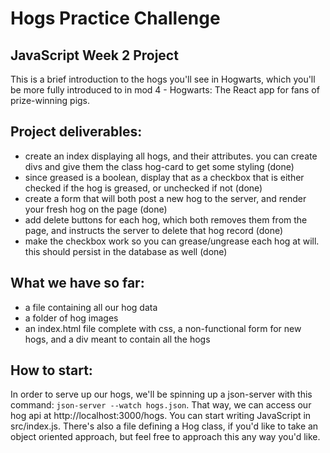 # Hogs Practice Challenge

## JavaScript Week 2 Project

This is a brief introduction to the hogs you'll see in Hogwarts, which you'll be more fully introduced to in mod 4 - Hogwarts: The React app for fans of prize-winning pigs.

## Project deliverables:
* create an index displaying all hogs, and their attributes. you can create divs and give them the class hog-card to get some styling (done)
* since greased is a boolean, display that as a checkbox that is either checked if the hog is greased, or unchecked if not (done)
* create a form that will both post a new hog to the server, and render your fresh hog on the page (done)
* add delete buttons for each hog, which both removes them from the page, and instructs the server to delete that hog record (done)
* make the checkbox work so you can grease/ungrease each hog at will. this should persist in the database as well (done)

## What we have so far:

* a file containing all our hog data
* a folder of hog images
* an index.html file complete with css, a non-functional form for new hogs, and a div meant to contain all the hogs

## How to start:

In order to serve up our hogs, we'll be spinning up a json-server with this command: `json-server --watch hogs.json`.
That way, we can access our hog api at http://localhost:3000/hogs.
You can start writing JavaScript in src/index.js. There's also a file defining a Hog class, if you'd like to take an object oriented approach, but feel free to approach this any way you'd like.
